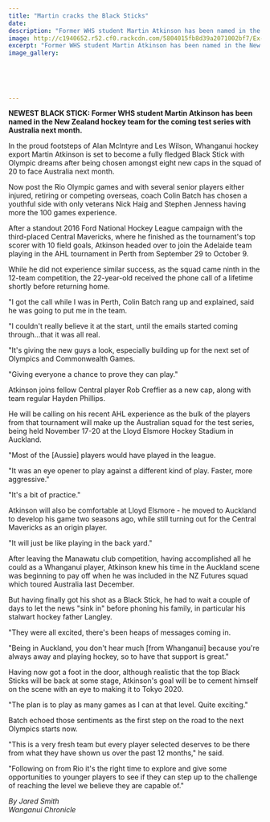 ```yaml
---
title: "Martin cracks the Black Sticks"
date: 
description: "Former WHS student Martin Atkinson has been named in the New Zealand hockey team for the coming test series with Australia next month, Wanganui Chronicle article on 15 October..."
image: http://c1940652.r52.cf0.rackcdn.com/5804015fb8d39a2071002bf7/Ex-Martin-Atkinson-to-join-Black-Sticks-14-oct-2016-Chron.jpg
excerpt: "Former WHS student Martin Atkinson has been named in the New Zealand hockey team for the coming test series with Australia next month, Wanganui Chronicle article on 15 October..."
image_gallery:
    
    
    
    
    
---
```


<p><strong>NEWEST BLACK STICK: Former WHS student Martin Atkinson has been named in the New Zealand hockey team for the coming test series with Australia next month.</strong></p>
<p>In the proud footsteps of Alan McIntyre and Les Wilson, Whanganui hockey export Martin Atkinson is set to become a fully fledged Black Stick with Olympic dreams after being chosen amongst eight new caps in the squad of 20 to face Australia next month.</p>
<p>Now post the Rio Olympic games and with several senior players either injured, retiring or competing overseas, coach Colin Batch has chosen a youthful side with only veterans Nick Haig and Stephen Jenness having more the 100 games experience.</p>
<p>After a standout 2016 Ford National Hockey League campaign with the third-placed Central Mavericks, where he finished as the tournament's top scorer with 10 field goals, Atkinson headed over to join the Adelaide team playing in the AHL tournament in Perth from September 29 to October 9.</p>
<p>While he did not experience similar success, as the squad came ninth in the 12-team competition, the 22-year-old received the phone call of a lifetime shortly before returning home.</p>
<p>"I got the call while I was in Perth, Colin Batch rang up and explained, said he was going to put me in the team.</p>
<p>"I couldn't really believe it at the start, until the emails started coming through...that it was all real.</p>
<p>"It's giving the new guys a look, especially building up for the next set of Olympics and Commonwealth Games.</p>
<p>"Giving everyone a chance to prove they can play."&nbsp;</p>
<p>Atkinson joins fellow Central player Rob Creffier as a new cap, along with team regular Hayden Phillips.</p>
<p>He will be calling on his recent AHL experience as the bulk of the players from that tournament will make up the Australian squad for the test series, being held November 17-20 at the Lloyd Elsmore Hockey Stadium in Auckland.</p>
<p>"Most of the [Aussie] players would have played in the league.</p>
<p>"It was an eye opener to play against a different kind of play. Faster, more aggressive."</p>
<p>"It's a bit of practice."</p>
<p>Atkinson will also be comfortable at Lloyd Elsmore - he moved to Auckland to develop his game two seasons ago, while still turning out for the Central Mavericks as an origin player.</p>
<p>"It will just be like playing in the back yard."</p>
<p>After leaving the Manawatu club competition, having accomplished all he could as a Whanganui player, Atkinson knew his time in the Auckland scene was beginning to pay off when he was included in the NZ Futures squad which toured Australia last December.</p>
<p>But having finally got his shot as a Black Stick, he had to wait a couple of days to let the news "sink in" before phoning his family, in particular his stalwart hockey father Langley.</p>
<p>"They were all excited, there's been heaps of messages coming in.</p>
<p>"Being in Auckland, you don't hear much [from Whanganui] because you're always away and playing hockey, so to have that support is great."</p>
<p>Having now got a foot in the door, although realistic that the top Black Sticks will be back at some stage, Atkinson's goal will be to cement himself on the scene with an eye to making it to Tokyo 2020.</p>
<p>"The plan is to play as many games as I can at that level. Quite exciting."</p>
<p>Batch echoed those sentiments as the first step on the road to the next Olympics starts now.</p>
<p>"This is a very fresh team but every player selected deserves to be there from what they have shown us over the past 12 months," he said.</p>
<p>"Following on from Rio it's the right time to explore and give some opportunities to younger players to see if they can step up to the challenge of reaching the level we believe they are capable of."</p>
<p><em>By Jared Smith<br />Wanganui Chronicle&nbsp;</em></p>

